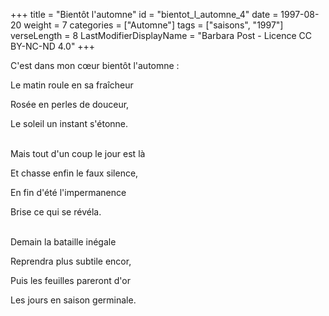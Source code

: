 +++
title = "Bientôt l'automne"
id = "bientot_l_automne_4"
date = 1997-08-20
weight = 7
categories = ["Automne"]
tags = ["saisons", "1997"]
verseLength = 8
LastModifierDisplayName = "Barbara Post - Licence CC BY-NC-ND 4.0"
+++

C'est dans mon cœur bientôt l'automne :

Le matin roule en sa fraîcheur

Rosée en perles de douceur,

Le soleil un instant s'étonne.

 \
Mais tout d'un coup le jour est là

Et chasse enfin le faux silence,

En fin d'été l'impermanence

Brise ce qui se révéla.

 \
Demain la bataille inégale

Reprendra plus subtile encor,

Puis les feuilles pareront d'or

Les jours en saison germinale.
